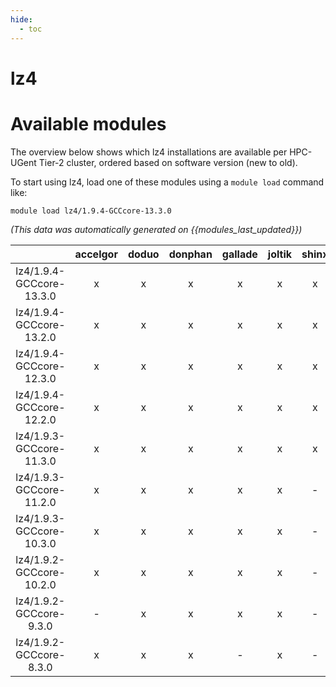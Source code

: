 ```yaml
---
hide:
  - toc
---
```


lz4
===

# Available modules


The overview below shows which lz4 installations are available per HPC-UGent Tier-2 cluster, ordered based on software version (new to old).

To start using lz4, load one of these modules using a `module load` command like:

```shell
module load lz4/1.9.4-GCCcore-13.3.0
```

*(This data was automatically generated on {{modules_last_updated}})*  

| |accelgor|doduo|donphan|gallade|joltik|shinx|skitty|
| :---: | :---: | :---: | :---: | :---: | :---: | :---: | :---: |
|lz4/1.9.4-GCCcore-13.3.0|x|x|x|x|x|x|-|
|lz4/1.9.4-GCCcore-13.2.0|x|x|x|x|x|x|x|
|lz4/1.9.4-GCCcore-12.3.0|x|x|x|x|x|x|x|
|lz4/1.9.4-GCCcore-12.2.0|x|x|x|x|x|x|-|
|lz4/1.9.3-GCCcore-11.3.0|x|x|x|x|x|x|-|
|lz4/1.9.3-GCCcore-11.2.0|x|x|x|x|x|-|-|
|lz4/1.9.3-GCCcore-10.3.0|x|x|x|x|x|-|-|
|lz4/1.9.2-GCCcore-10.2.0|x|x|x|x|x|-|-|
|lz4/1.9.2-GCCcore-9.3.0|-|x|x|x|x|-|-|
|lz4/1.9.2-GCCcore-8.3.0|x|x|x|-|x|-|-|
